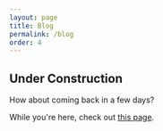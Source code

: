 ```yaml
---
layout: page
title: Blog
permalink: /blog
order: 4
---
```

## Under Construction

How about coming back in a few days?

While you're here, check out [this page](/about).
